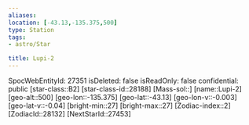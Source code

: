 ```yaml
---
aliases: 
location: [-43.13,-135.375,500]
type: Station
tags:
- astro/Star

title: Lupi-2
---
```

SpocWebEntityId: 27351
isDeleted: false
isReadOnly: false
confidential: public
[star-class::B2]
[star-class-id::28188]
[Mass-sol::]
[name::Lupi-2]
[geo-alt::500]
[geo-lon::-135.375]
[geo-lat::-43.13]
[geo-lon-v::-0.003]
[geo-lat-v::-0.04]
[bright-min::27]
[bright-max::27]
[Zodiac-index::2]
[ZodiacId::28132]
[NextStarId::27453]



